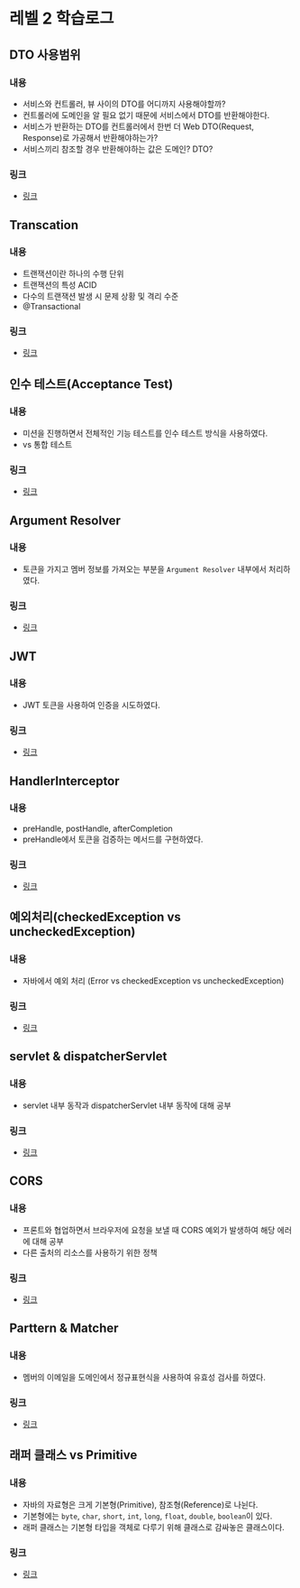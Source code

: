 # 레벨 2 학습로그

## DTO 사용범위
### 내용
- 서비스와 컨트롤러, 뷰 사이의 DTO를 어디까지 사용해야할까?
- 컨트롤러에 도메인을 알 필요 없기 때문에 서비스에서 DTO를 반환해야한다.
- 서비스가 반환하는 DTO를 컨트롤러에서 한번 더 Web DTO(Request, Response)로 가공해서 반환해야하는가?
- 서비스끼리 참조할 경우 반환해야하는 값은 도메인? DTO?
### 링크
- [링크](https://github.com/pika96/TIL/blob/master/Spring/DTO%EC%9D%98%20%EC%82%AC%EC%9A%A9%20%EB%B2%94%EC%9C%84.md)

## Transcation
### 내용
- 트랜잭션이란 하나의 수행 단위
- 트랜잭션의 특성 ACID
- 다수의 트랜잭션 발생 시 문제 상황 및 격리 수준
- @Transactional
### 링크
- [링크](https://github.com/pika96/TIL/blob/master/Spring/Transaction.md)

## 인수 테스트(Acceptance Test)
### 내용
- 미션을 진행하면서 전체적인 기능 테스트를 인수 테스트 방식을 사용하였다.
- vs 통합 테스트
### 링크
- [링크](https://github.com/pika96/TIL/blob/master/JAVA/Test/Acceptance%20Test.md)

## Argument Resolver
### 내용
- 토큰을 가지고 멤버 정보를 가져오는 부분을 `Argument Resolver` 내부에서 처리하였다.
### 링크
- [링크](https://github.com/pika96/TIL/blob/master/Spring/ArgumentResolver.md)


## JWT
### 내용
- JWT 토큰을 사용하여 인증을 시도하였다.
### 링크
- [링크](https://github.com/pika96/TIL/blob/master/Spring/JWT.md)

## HandlerInterceptor
### 내용
- preHandle, postHandle, afterCompletion
- preHandle에서 토큰을 검증하는 메서드를 구현하였다.

### 링크
- [링크](https://github.com/pika96/TIL/blob/master/Spring/HandlerInterceptor.md)


## 예외처리(checkedException vs uncheckedException)
### 내용
- 자바에서 예외 처리 (Error vs checkedException vs uncheckedException)
### 링크
- [링크](https://github.com/pika96/TIL/blob/master/JAVA/%EC%98%88%EC%99%B8%20%EC%B2%98%EB%A6%AC.md)

## servlet & dispatcherServlet
### 내용
- servlet 내부 동작과 dispatcherServlet 내부 동작에 대해 공부
### 링크
- [링크](https://github.com/pika96/TIL/blob/master/Spring/Dispatcher%20Servlet.md)

## CORS
### 내용
- 프론트와 협업하면서 브라우저에 요청을 보낼 때 CORS 예외가 발생하여 해당 에러에 대해 공부
- 다른 출처의 리소스를 사용하기 위한 정책
### 링크
- [링크](https://github.com/pika96/TIL/blob/master/%EB%84%A4%ED%8A%B8%EC%9B%8C%ED%81%AC/CORS.md)

## Parttern & Matcher
### 내용
- 멤버의 이메일을 도메인에서 정규표현식을 사용하여 유효성 검사를 하였다.
### 링크
- [링크](https://github.com/pika96/TIL/blob/master/JAVA/Pattern%20%26%20Matcher.md)


## 래퍼 클래스 vs Primitive 
### 내용
- 자바의 자료형은 크게 기본형(Primitive), 참조형(Reference)로 나뉜다.
- 기본형에는 `byte`, `char`, `short`, `int`, `long`, `float`, `double`, `boolean`이 있다.
- 래퍼 클래스는 기본형 타입을 객체로 다루기 위해 클래스로 감싸놓은 클래스이다.
### 링크
- [링크](https://github.com/pika96/TIL/blob/master/JAVA/Wrapper%20vs%20Primitive.md)